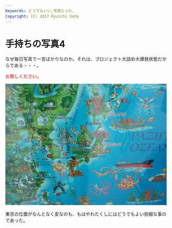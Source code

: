 ```yaml
---
Keywords: どうでもいい,写真とった,
Copyright: (C) 2017 Ryuichi Ueda
---
```


# 手持ちの写真4
なぜ毎日写真で一言ばかりなのか。それは、プロジェクト大詰め大爆発状態だからである・・・。

<span style="color: #ff0000;">お察しください。</span>

<a href="P7270094.jpg"><img class="aligncenter size-full wp-image-493" alt="OLYMPUS DIGITAL CAMERA" src="P7270094.jpg" width="800" /></a>


東京の位置がなんとなく変なのも、もはやわたくしにはどうでもよい些細な事のであった。
